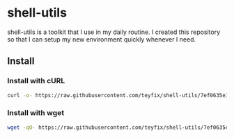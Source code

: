 # shell-utils

shell-utils is a toolkit that I use in my daily routine. I created this
repository so that I can setup my new environment quickly whenever I need.

## Install

### Install with cURL

```sh
curl -o- https://raw.githubusercontent.com/teyfix/shell-utils/7ef0635e1ffa1272a95c94f64d83e81ec10c67a2/install.sh | bash
```

### Install with wget

```sh
wget -qO- https://raw.githubusercontent.com/teyfix/shell-utils/7ef0635e1ffa1272a95c94f64d83e81ec10c67a2/install.sh | bash
```
